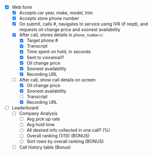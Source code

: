 - [x] Web form
    - [x] Accepts car year, make, model, trim
    - [x] Accepts store phone number
    - [x] On submit, calls #, navigates to service using IVR (if reqd), and requests oil change price and soonest availability
    - [x] After call, stores details in `phone_numbers`:
        - [x] Target phone #
        - [x] Transcript
        - [x] Time spent on hold, in seconds
        - [x] Sent to voicemail?
        - [x] Oil change price
        - [x] Soonest availability
        - [x] Recording URL
    - [ ] After call, show call details on screen
        - [x] Oil change price
        - [x] Soonest availability
        - [ ] Transcript
        - [x] Recording URL
- [ ] Leaderboard
    - [ ] Company Analysis
        - [ ] Avg pick up rate
        - [ ] Avg hold time
        - [ ] All desired info collected in one call? (%)
        - [ ] Overall ranking (1/10) (BONUS)
        - [ ] Sort rows by overall ranking (BONUS)
    - [ ] Call history table (Bonus)